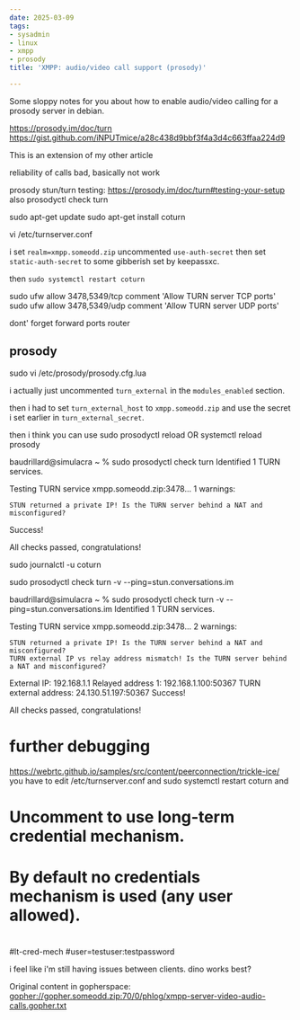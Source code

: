 ```yaml
---
date: 2025-03-09
tags:
- sysadmin
- linux
- xmpp
- prosody
title: 'XMPP: audio/video call support (prosody)'

---
```



Some sloppy notes for you about how to enable audio/video calling for a prosody server in debian.

https://prosody.im/doc/turn
https://gist.github.com/iNPUTmice/a28c438d9bbf3f4a3d4c663ffaa224d9

This is an extension of my other article

reliability of calls bad, basically not work

prosody stun/turn testing: https://prosody.im/doc/turn#testing-your-setup
also prosodyctl check turn


sudo apt-get update
sudo apt-get install coturn

vi /etc/turnserver.conf

i set `realm=xmpp.someodd.zip` uncommented `use-auth-secret` then set `static-auth-secret` to some gibberish set by keepassxc.

then `sudo systemctl restart coturn`

sudo ufw allow 3478,5349/tcp comment 'Allow TURN server TCP ports'
sudo ufw allow 3478,5349/udp comment 'Allow TURN server UDP ports'

dont' forget forward ports router

## prosody

sudo vi /etc/prosody/prosody.cfg.lua

i actually just uncommented `turn_external` in the `modules_enabled` section.

then i had to set `turn_external_host` to `xmpp.someodd.zip` and use the secret i set earlier in `turn_external_secret`.

then i think you can use sudo prosodyctl reload
OR systemctl reload prosody

baudrillard@simulacra ~ % sudo prosodyctl check turn
Identified 1 TURN services.

Testing TURN service xmpp.someodd.zip:3478...
1 warnings:

    STUN returned a private IP! Is the TURN server behind a NAT and misconfigured?

Success!

All checks passed, congratulations!

sudo journalctl -u coturn

sudo prosodyctl check turn -v --ping=stun.conversations.im

baudrillard@simulacra ~ % sudo prosodyctl check turn -v --ping=stun.conversations.im
Identified 1 TURN services.

Testing TURN service xmpp.someodd.zip:3478...
2 warnings:

    STUN returned a private IP! Is the TURN server behind a NAT and misconfigured?
    TURN external IP vs relay address mismatch! Is the TURN server behind a NAT and misconfigured?

External IP: 192.168.1.1
Relayed address 1: 192.168.1.100:50367
TURN external address: 24.130.51.197:50367
Success!

All checks passed, congratulations!

# further debugging

https://webrtc.github.io/samples/src/content/peerconnection/trickle-ice/
you have to edit /etc/turnserver.conf and sudo systemctl restart coturn and 

# Uncomment to use long-term credential mechanism.
# By default no credentials mechanism is used (any user allowed).
# 
#lt-cred-mech
#user=testuser:testpassword

i feel like i'm still having issues between clients. dino works best?

Original content in gopherspace: [gopher://gopher.someodd.zip:70/0/phlog/xmpp-server-video-audio-calls.gopher.txt](gopher://gopher.someodd.zip:70/0/phlog/xmpp-server-video-audio-calls.gopher.txt)
